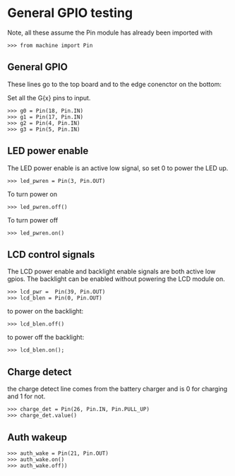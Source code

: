 # General GPIO testing

Note, all these assume the Pin module has already been imported with
```
>>> from machine import Pin
```

## General GPIO

These lines go to the top board and to the edge conenctor on the bottom:

Set all the G{x} pins to input.
```
>>> g0 = Pin(18, Pin.IN)
>>> g1 = Pin(17, Pin.IN)
>>> g2 = Pin(4, Pin.IN)
>>> g3 = Pin(5, Pin.IN)
```

## LED power enable

The LED power enable is an active low signal, so set 0 to power the LED up.

```
>>> led_pwren = Pin(3, Pin.OUT)
```

To turn power on
```
>>> led_pwren.off()
```

To turn power off

```
>>> led_pwren.on()
```

## LCD control signals

The LCD power enable and backlight enable signals are both active low gpios.
The backlight can be enabled without powering the LCD module on.

```
>>> lcd_pwr =  Pin(39, Pin.OUT)
>>> lcd_blen = Pin(0, Pin.OUT)
```

to power on the backlight:
```
>>> lcd_blen.off()
```

to power off the backlight:
```
>>> lcd_blen.on();
```

## Charge detect

the charge detect line comes from the battery charger and is 0 for charging and 1 for not.

```
>>> charge_det = Pin(26, Pin.IN, Pin.PULL_UP)
>>> charge_det.value()
```

## Auth wakeup

```
>>> auth_wake = Pin(21, Pin.OUT)
>>> auth_wake.on()
>>> auth_wake.off))
```



